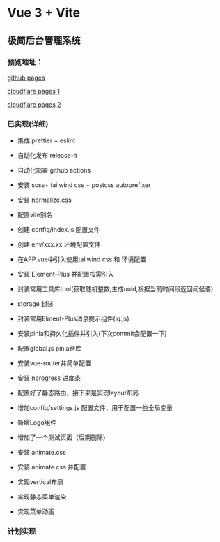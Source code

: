 # Vue 3 + Vite

## 极简后台管理系统

### 预览地址：
[github pages](https://marioliu2001.github.io/vue3-iqoo-admin-easy-template)

[cloudflare pages 1](https://vue3-iqoo-admin-easy-template.mario167.onflashdrive.app)

[cloudflare pages 2](https://vue3-iqoo-admin-easy-template.pages.dev)

### 已实现(详细)

- 集成 prettier + eslint
- 自动化发布 release-it
- 自动化部署 github actions

- 安装 scss+ tailwind css + postcss autoprefixer
- 安装 normalize.css
- 配置vite别名
- 创建 config/index.js 配置文件
- 创建 env/xxx.xx 环境配置文件
- 在APP.vue中引入使用tailwind css 和 环境配置

- 安装 Element-Plus 并配置按需引入
- 封装常用工具库tool(获取随机整数,生成uuid,根据当前时间段返回问候语)
- storage 封装
- 封装常用Elment-Plus消息提示组件(iq.js)
- 安装pinia和持久化插件并引入(下次commit会配置一下)

- 配置global.js pinia仓库
- 安装vue-router并简单配置
- 安装 nprogress 进度条
- 配置好了静态路由，接下来是实现layout布局

- 增加config/settings.js 配置文件，用于配置一些全局变量
- 新增Logo组件
- 增加了一个测试页面（后期删除）

- 安装 animate.css

- 安装 animate.css 并配置
- 实现vertical布局
- 实现静态菜单渲染
- 实现菜单动画

### 计划实现
